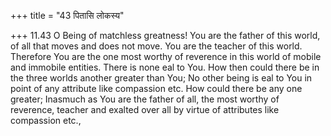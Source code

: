 +++
title = "43 पितासि लोकस्य"

+++
11.43 O Being of matchless greatness! You are the father of this world,
of all that moves and does not move. You are the teacher of this world.
Therefore You are the one most worthy of reverence in this world of
mobile and immobile entities. There is none eal to You. How then could
there be in the three worlds another greater than You; No other being is
eal to You in point of any attribute like compassion etc. How could
there be any one greater; Inasmuch as You are the father of all, the
most worthy of reverence, teacher and exalted over all by virtue of
attributes like compassion etc.,
